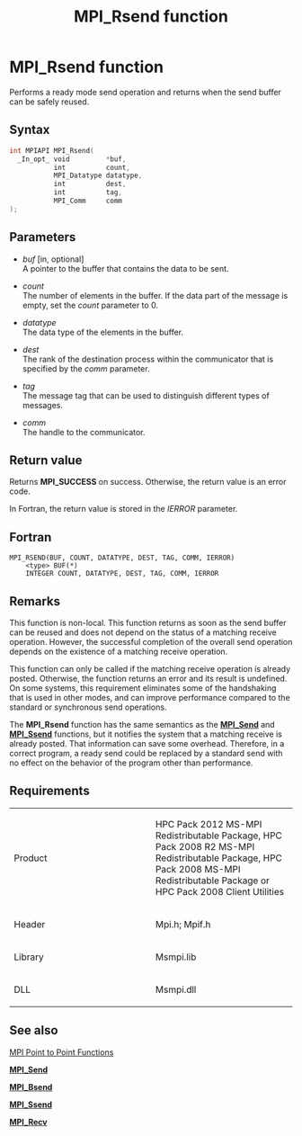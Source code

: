 ﻿---
title: MPI_Rsend function
TOCTitle: MPI_Rsend function
ms:assetid: 28076c76-7ea3-4ac3-996c-b36619565227
ms:mtpsurl: https://msdn.microsoft.com/en-us/library/Dn473462(v=VS.85)
ms:contentKeyID: 59360997
ms.date: 03/28/2018
mtps_version: v=VS.85
f1_keywords:
- MPI_RSEND
- mpif/MPI_Rsend
- mpi/MPI_RSEND
dev_langs:
- C++
- C
api_location:
- Msmpi.dll
api_name:
- MPI_Rsend
api_type:
- DLLExport
product:
- Windows
topic_type:
- apiref
- kbSyntax
product_family_name: VS
ROBOTS: INDEX,FOLLOW
---

# MPI\_Rsend function

Performs a ready mode send operation and returns when the send buffer can be safely reused.

## Syntax

``` c++
int MPIAPI MPI_Rsend(
  _In_opt_ void         *buf,
           int          count,
           MPI_Datatype datatype,
           int          dest,
           int          tag,
           MPI_Comm     comm
);
```

## Parameters

  - *buf* \[in, optional\]  
    A pointer to the buffer that contains the data to be sent.

  - *count*  
    The number of elements in the buffer. If the data part of the message is empty, set the *count* parameter to 0.

  - *datatype*  
    The data type of the elements in the buffer.

  - *dest*  
    The rank of the destination process within the communicator that is specified by the *comm* parameter.

  - *tag*  
    The message tag that can be used to distinguish different types of messages.

  - *comm*  
    The handle to the communicator.

## Return value

Returns **MPI\_SUCCESS** on success. Otherwise, the return value is an error code.

In Fortran, the return value is stored in the *IERROR* parameter.

## Fortran

    MPI_RSEND(BUF, COUNT, DATATYPE, DEST, TAG, COMM, IERROR)
        <type> BUF(*)
        INTEGER COUNT, DATATYPE, DEST, TAG, COMM, IERROR

## Remarks

This function is non-local. This function returns as soon as the send buffer can be reused and does not depend on the status of a matching receive operation. However, the successful completion of the overall send operation depends on the existence of a matching receive operation.

This function can only be called if the matching receive operation is already posted. Otherwise, the function returns an error and its result is undefined. On some systems, this requirement eliminates some of the handshaking that is used in other modes, and can improve performance compared to the standard or synchronous send operations.

The **MPI\_Rsend** function has the same semantics as the [**MPI\_Send**](mpi-send-function.md) and [**MPI\_Ssend**](mpi-ssend-function.md) functions, but it notifies the system that a matching receive is already posted. That information can save some overhead. Therefore, in a correct program, a ready send could be replaced by a standard send with no effect on the behavior of the program other than performance.

## Requirements

<table>
<colgroup>
<col style="width: 50%" />
<col style="width: 50%" />
</colgroup>
<tbody>
<tr class="odd">
<td><p>Product</p></td>
<td><p>HPC Pack 2012 MS-MPI Redistributable Package, HPC Pack 2008 R2 MS-MPI Redistributable Package, HPC Pack 2008 MS-MPI Redistributable Package or HPC Pack 2008 Client Utilities</p></td>
</tr>
<tr class="even">
<td><p>Header</p></td>
<td>Mpi.h;
Mpif.h</td>
</tr>
<tr class="odd">
<td><p>Library</p></td>
<td>Msmpi.lib</td>
</tr>
<tr class="even">
<td><p>DLL</p></td>
<td>Msmpi.dll</td>
</tr>
</tbody>
</table>


## See also

[MPI Point to Point Functions](mpi-point-to-point-functions.md)

[**MPI\_Send**](mpi-send-function.md)

[**MPI\_Bsend**](mpi-bsend-function.md)

[**MPI\_Ssend**](mpi-ssend-function.md)

[**MPI\_Recv**](mpi-recv-function.md)

